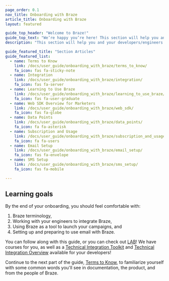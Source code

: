 ```yaml
---
page_order: 0.1
nav_title: Onboarding with Braze
article_title: Onboarding with Braze
layout: featured

guide_top_header: "Welcome to Braze!"
guide_top_text: "We’re happy you’re here! This section will help you and your developers/engineers get set up and ready to use Braze to create strong, lasting bonds between you and your customers! By now, you should have had some sort of kick-off communication with teams at Braze. <br> <br> This guide is tailored to both supplement fully-guided onboarding, as well as advise on onboarding actions you can take on your own."
description: "This section will help you and your developers/engineers get set up and ready to use Braze to create strong, lasting bonds between you and your customers! This guide is tailored to both supplement fully-guided onboarding, as well as advise on onboarding actions you can take on your own."

guide_featured_title: "Section Articles"
guide_featured_list:
  - name: Terms to Know
    link: /docs/user_guide/onboarding_with_braze/terms_to_know/
    fa_icon: fas fa-sticky-note
  - name: Integration
    link: /docs/user_guide/onboarding_with_braze/integration/
    fa_icon: fas fa-server
  - name: Learning to Use Braze
    link: /docs/user_guide/onboarding_with_braze/learning_to_use_braze/
    fa_icon: fas fa-user-graduate
  - name: Web SDK Overview for Marketers
    link: /docs/user_guide/onboarding_with_braze/web_sdk/
    fa_icon: fas fa-globe
  - name: Data Points
    link: /docs/user_guide/onboarding_with_braze/data_points/
    fa_icon: fa fa-asterisk
  - name: Subscription and Usage
    link: /docs/user_guide/onboarding_with_braze/subscription_and_usage/
    fa_icon: fa fa-users
  - name: Email Setup
    link: /docs/user_guide/onboarding_with_braze/email_setup/
    fa_icon: fas fa-envelope
  - name: SMS Setup
    link: /docs/user_guide/onboarding_with_braze/sms_setup/
    fa_icon: fas fa-mobile

---
```


## Learning goals

By the end of your onboarding, you should feel comfortable with:

1. Braze terminology,
2. Working with your engineers to integrate Braze,
3. Using Braze as a tool to launch your campaigns, and
4. Setting up and preparing to use email with Braze.

You can follow along with this guide, or you can check out [LAB](https://lab.braze.com)! We have courses for you, as well as a [Technical Integration Toolkit](http://lab.braze.com/technical-integration-checklists-and-toolkits) and [Technical Integration Overview](http://lab.braze.com/quick-overview-technical-integration) available for your developers!

Continue to the next part of the guide, [Terms to Know]({{site.baseurl}}/user_guide/onboarding_with_braze/terms_to_know/), to familiarize yourself with some common words you'll see in documentation, the product, and from the people of Braze.

<br> 
